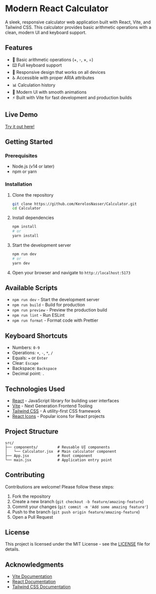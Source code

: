 # Modern React Calculator

A sleek, responsive calculator web application built with React, Vite, and Tailwind CSS. This calculator provides basic arithmetic operations with a clean, modern UI and keyboard support.

## Features

- 🧮 Basic arithmetic operations (+, -, ×, ÷)
- ⌨️ Full keyboard support
- 📱 Responsive design that works on all devices
- ♿ Accessible with proper ARIA attributes
- 📊 Calculation history
- 🎨 Modern UI with smooth animations
- ⚡ Built with Vite for fast development and production builds

## Live Demo

[Try it out here!](https://your-deployed-app-url.com)

## Getting Started

### Prerequisites

- Node.js (v14 or later)
- npm or yarn

### Installation

1. Clone the repository
   ```bash
   git clone https://github.com/KerelosNasser/Calculator.git
   cd Calculator
   ```

2. Install dependencies
   ```bash
   npm install
   # or
   yarn install
   ```

3. Start the development server
   ```bash
   npm run dev
   # or
   yarn dev
   ```

4. Open your browser and navigate to `http://localhost:5173`

## Available Scripts

- `npm run dev` - Start the development server
- `npm run build` - Build for production
- `npm run preview` - Preview the production build
- `npm run lint` - Run ESLint
- `npm run format` - Format code with Prettier

## Keyboard Shortcuts

- Numbers: `0-9`
- Operations: `+`, `-`, `*`, `/`
- Equals: `=` or `Enter`
- Clear: `Escape`
- Backspace: `Backspace`
- Decimal point: `.`

## Technologies Used

- [React](https://reactjs.org/) - JavaScript library for building user interfaces
- [Vite](https://vitejs.dev/) - Next Generation Frontend Tooling
- [Tailwind CSS](https://tailwindcss.com/) - A utility-first CSS framework
- [React Icons](https://react-icons.github.io/react-icons/) - Popular icons for React projects

## Project Structure

```
src/
├── components/         # Reusable UI components
│   └── Calculator.jsx  # Main calculator component
├── App.jsx             # Root component
└── main.jsx            # Application entry point
```

## Contributing

Contributions are welcome! Please follow these steps:

1. Fork the repository
2. Create a new branch (`git checkout -b feature/amazing-feature`)
3. Commit your changes (`git commit -m 'Add some amazing feature'`)
4. Push to the branch (`git push origin feature/amazing-feature`)
5. Open a Pull Request

## License

This project is licensed under the MIT License - see the [LICENSE](LICENSE) file for details.

## Acknowledgments

- [Vite Documentation](https://vitejs.dev/guide/)
- [React Documentation](https://reactjs.org/docs/getting-started.html)
- [Tailwind CSS Documentation](https://tailwindcss.com/docs)